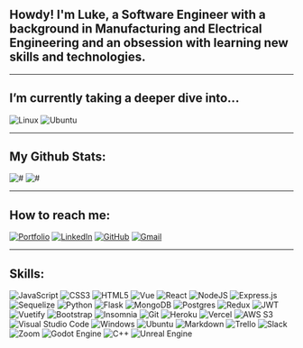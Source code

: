 ## Howdy! I'm Luke, a Software Engineer with a background in Manufacturing and Electrical Engineering and an obsession with learning new skills and technologies.
___
## I’m currently taking a deeper dive into...
![Linux](https://img.shields.io/badge/Linux-FCC624?style=flat&logo=linux&logoColor=black)
![Ubuntu](https://img.shields.io/badge/Ubuntu-E95420?style=flat&logo=ubuntu&logoColor=white)
___
## My Github Stats:
![#](https://github-readme-stats.vercel.app/api?username=lfoster1150&hide=stars,issues&include_all_commits=true&count_private=true&show_icons=true&theme=vue-dark)
![#](https://github-readme-stats.vercel.app/api/top-langs/?username=Rpcraig123&layout=compact&theme=vue-dark)
___
## How to reach me:
[![Portfolio](https://img.shields.io/website-up-down-green-red/http/shields.io.svg?style=flat)](https://www.lukefoster.dev/)
[![LinkedIn](https://img.shields.io/badge/linkedin-%230077B5.svg?style=flat&logo=linkedin&logoColor=white)](https://www.linkedin.com/in/luke-foster11/)
[![GitHub](https://img.shields.io/badge/github-%23121011.svg?style=flat&logo=github&logoColor=white)](https://github.com/lfoster1150)
[![Gmail](https://img.shields.io/badge/-Gmail-D14836?style=flat&logo=Gmail&logoColor=white)](mailto:lfoster1150@gmail.com)

___
## Skills:
![JavaScript](https://img.shields.io/badge/JavaScript-%23323330.svg?style=flat&logo=javascript&logoColor=%23F7DF1E)
![CSS3](https://img.shields.io/badge/CSS3-%231572B6.svg?style=flat&logo=css3&logoColor=white)
![HTML5](https://img.shields.io/badge/HTML5-%23E34F26.svg?style=flat&logo=html5&logoColor=white)
![Vue](https://img.shields.io/badge/Vue-35495E?style=flat&logo=vuedotjs&logoColor=4FC08D)
![React](https://img.shields.io/badge/React-%2320232a.svg?style=flat&logo=react&logoColor=%2361DAFB)
![NodeJS](https://img.shields.io/badge/Node-6DA55F?style=flat&logo=node.js&logoColor=white)
![Express.js](https://img.shields.io/badge/Express-%23404d59.svg?style=flat&logo=express&logoColor=%2361DAFB)
![Sequelize](https://img.shields.io/badge/Sequelize-52B0E7?style=flat&logo=sequelize&logoColor=white)
![Python](https://img.shields.io/badge/Python3-3670A0?style=flat&logo=python&logoColor=ffdd54)
![Flask](https://img.shields.io/badge/Flask-%23000.svg?style=flat&logo=flask&logoColor=white)
![MongoDB](https://img.shields.io/badge/MongoDB-%234ea94b.svg?style=flat&logo=mongodb&logoColor=white)
![Postgres](https://img.shields.io/badge/PostgreSQL-%23316192.svg?style=flat&logo=postgresql&logoColor=white)
![Redux](https://img.shields.io/badge/Redux-%23593d88.svg?style=flat&logo=redux&logoColor=white)
![JWT](https://img.shields.io/badge/JWT-black?style=flat&logo=JSON%20web%20tokens)
![Vuetify](https://img.shields.io/badge/Vuetify-1867C0?style=flat&logo=vuetify&logoColor=AEDDFF)
![Bootstrap](https://img.shields.io/badge/Bootstrap-%23563D7C.svg?style=flat&logo=bootstrap&logoColor=white)
![Insomnia](https://img.shields.io/badge/Insomnia-black?style=flat&logo=insomnia&logoColor=5849BE)
![Git](https://img.shields.io/badge/-Git-black?style=flat&logo=git)
![Heroku](https://img.shields.io/badge/Heroku-%23430098.svg?style=flat&logo=heroku&logoColor=white)
![Vercel](https://img.shields.io/badge/Vercel-%23000000.svg?style=flat&logo=vercel&logoColor=white)
![AWS S3](https://img.shields.io/badge/AWS_S3-232F3E?style=flat&logo=amazon-aws&logoColor=FEBD69)
![Visual Studio Code](https://img.shields.io/badge/Visual%20Studio%20Code-0078d7.svg?style=flat&logo=visual-studio-code&logoColor=white)
![Windows](https://img.shields.io/badge/Windows-0078D6?style=flat&logo=windows&logoColor=white)
![Ubuntu](https://img.shields.io/badge/Ubuntu-E95420?style=flat&logo=ubuntu&logoColor=white)
![Markdown](https://img.shields.io/badge/Markdown-%23000000.svg?style=flat&logo=markdown&logoColor=white)
![Trello](https://img.shields.io/badge/Trello-%23026AA7.svg?style=flat&logo=Trello&logoColor=white)
![Slack](https://img.shields.io/badge/Slack-4A154B?style=flat&logo=slack&logoColor=white)
![Zoom](https://img.shields.io/badge/Zoom-2D8CFF?style=flat&logo=zoom&logoColor=white)
![Godot Engine](https://img.shields.io/badge/Godot-%23FFFFFF.svg?style=flat&logo=godot-engine)
![C++](https://img.shields.io/badge/C++-%2300599C.svg?style=flat&logo=c%2B%2B&logoColor=white)
![Unreal Engine](https://img.shields.io/badge/unrealengine-%23313131.svg?style=flat&logo=unrealengine&logoColor=white)
